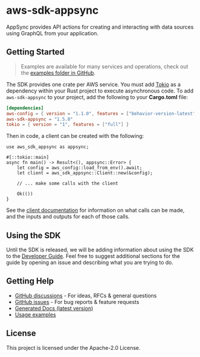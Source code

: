 # aws-sdk-appsync

AppSync provides API actions for creating and interacting with data sources using GraphQL from your application.

## Getting Started

> Examples are available for many services and operations, check out the
> [examples folder in GitHub](https://github.com/awslabs/aws-sdk-rust/tree/main/examples).

The SDK provides one crate per AWS service. You must add [Tokio](https://crates.io/crates/tokio)
as a dependency within your Rust project to execute asynchronous code. To add `aws-sdk-appsync` to
your project, add the following to your **Cargo.toml** file:

```toml
[dependencies]
aws-config = { version = "1.1.0", features = ["behavior-version-latest"] }
aws-sdk-appsync = "1.5.0"
tokio = { version = "1", features = ["full"] }
```

Then in code, a client can be created with the following:

```rust,no_run
use aws_sdk_appsync as appsync;

#[::tokio::main]
async fn main() -> Result<(), appsync::Error> {
    let config = aws_config::load_from_env().await;
    let client = aws_sdk_appsync::Client::new(&config);

    // ... make some calls with the client

    Ok(())
}
```

See the [client documentation](https://docs.rs/aws-sdk-appsync/latest/aws_sdk_appsync/client/struct.Client.html)
for information on what calls can be made, and the inputs and outputs for each of those calls.

## Using the SDK

Until the SDK is released, we will be adding information about using the SDK to the
[Developer Guide](https://docs.aws.amazon.com/sdk-for-rust/latest/dg/welcome.html). Feel free to suggest
additional sections for the guide by opening an issue and describing what you are trying to do.

## Getting Help

* [GitHub discussions](https://github.com/awslabs/aws-sdk-rust/discussions) - For ideas, RFCs & general questions
* [GitHub issues](https://github.com/awslabs/aws-sdk-rust/issues/new/choose) - For bug reports & feature requests
* [Generated Docs (latest version)](https://awslabs.github.io/aws-sdk-rust/)
* [Usage examples](https://github.com/awslabs/aws-sdk-rust/tree/main/examples)

## License

This project is licensed under the Apache-2.0 License.

